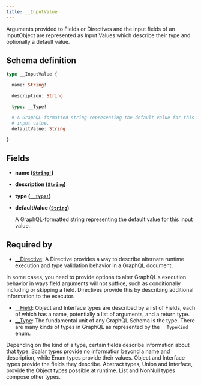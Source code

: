 ```yaml
---
title: __InputValue
---
```


Arguments provided to Fields or Directives and the input fields of an InputObject are represented as Input Values which describe their type and optionally a default value.

## Schema definition
```graphql
type __InputValue {

  name: String!

  description: String

  type: __Type!

  # A GraphQL-formatted string representing the default value for this
  # input value.
  defaultValue: String

}
```

## Fields

* **name ([`String!`](graphql/schema/string.md))**


* **description ([`String`](graphql/schema/string.md))**


* **type ([`__Type!`](graphql/schema/__type.md))**


* **defaultValue ([`String`](graphql/schema/string.md))**

  A GraphQL-formatted string representing the default value for this input value.


## Required by
* [__Directive](graphql/schema/__directive.md): A Directive provides a way to describe alternate runtime execution and type validation behavior in a GraphQL document.

In some cases, you need to provide options to alter GraphQL's execution behavior in ways field arguments will not suffice, such as conditionally including or skipping a field. Directives provide this by describing additional information to the executor.
* [__Field](graphql/schema/__field.md): Object and Interface types are described by a list of Fields, each of which has a name, potentially a list of arguments, and a return type.
* [__Type](graphql/schema/__type.md): The fundamental unit of any GraphQL Schema is the type. There are many kinds of types in GraphQL as represented by the `__TypeKind` enum.

Depending on the kind of a type, certain fields describe information about that type. Scalar types provide no information beyond a name and description, while Enum types provide their values. Object and Interface types provide the fields they describe. Abstract types, Union and Interface, provide the Object types possible at runtime. List and NonNull types compose other types.
